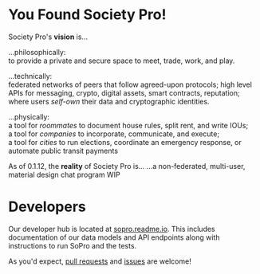 You Found Society Pro!
======================

Society Pro's **vision** is...

...philosophically:  
   to provide a private and secure space to meet, trade, work, and play.

...technically:  
   federated networks of peers that follow agreed-upon protocols;
   high level APIs for messaging, crypto, digital assets, smart contracts, reputation;
   where users *self-own* their data and cryptographic identities.

...physically:  
   a tool for *roommates* to document house rules, split rent, and write IOUs;  
   a tool for *companies* to incorporate, communicate, and execute;  
   a tool for *cities* to run elections, coordinate an emergency response, or automate public transit payments


As of 0.1.12, the **reality** of Society Pro is...
...a non-federated, multi-user, material design chat program WIP

Developers
==========

Our developer hub is located at [sopro.readme.io](http://sopro.readme.io/v0/docs/getting-started). This includes documentation of our data models and API endpoints along with instructions to run SoPro and the tests.

As you'd expect, [pull requests](https://github.com/SocietyPro/sopro/pulls) and [issues](https://github.com/SocietyPro/sopro/issues) are welcome!